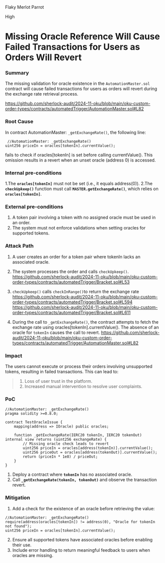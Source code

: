 Flaky Merlot Parrot

High

# Missing Oracle Reference Will Cause Failed Transactions for Users as Orders Will Revert

### Summary

The missing validation for oracle existence in the `AutomationMaster.sol` contract will cause failed transactions for users as orders will revert during the exchange rate retrieval process.

https://github.com/sherlock-audit/2024-11-oku/blob/main/oku-custom-order-types/contracts/automatedTrigger/AutomationMaster.sol#L82

### Root Cause

In contract AutomationMaster: `_getExchangeRate()`, the following line:
```solidity
 //AutomationMaster: _getExchangeRate()
uint256 priceIn = oracles[tokenIn].currentValue();
```
fails to check if oracles[tokenIn] is set before calling currentValue(). This omission results in a revert when an unset oracle (address 0) is accessed.

### Internal pre-conditions

1.The **`oracles[tokenIn]`** must not be set (i.e., it equals address(0)).
2.The **`checkUpkeep()`** function must call **`MASTER.getExchangeRate()`**, which relies on **`oracles[tokenIn]`**.

### External pre-conditions

1. A token pair involving a token with no assigned oracle must be used in an order.
2. The system must not enforce validations when setting oracles for supported tokens. 

### Attack Path

1. A user creates an order for a token pair where tokenIn lacks an associated oracle.

2. The system processes the order and calls `checkUpkeep()`.
https://github.com/sherlock-audit/2024-11-oku/blob/main/oku-custom-order-types/contracts/automatedTrigger/Bracket.sol#L53
3. `checkUpkeep()` calls `checkInRange()`to return the exchange rate
https://github.com/sherlock-audit/2024-11-oku/blob/main/oku-custom-order-types/contracts/automatedTrigger/Bracket.sol#L594
https://github.com/sherlock-audit/2024-11-oku/blob/main/oku-custom-order-types/contracts/automatedTrigger/Bracket.sol#L611
5.  During the call to `_getExchangeRate()`, the contract attempts to fetch the exchange rate using oracles[tokenIn].currentValue().
The absence of an oracle for `tokenIn` causes the call to revert.
https://github.com/sherlock-audit/2024-11-oku/blob/main/oku-custom-order-types/contracts/automatedTrigger/AutomationMaster.sol#L82

### Impact

The users cannot execute or process their orders involving unsupported tokens, resulting in failed transactions. This can lead to:

> 1. Loss of user trust in the platform.
> 2. Increased manual intervention to resolve user complaints.

### PoC

```solidity
//AutomationMaster: _getExchangeRate()
pragma solidity >=0.8.0;

contract TestOracleIssue {
    mapping(address => IOracle) public oracles;

    function _getExchangeRate(IERC20 tokenIn, IERC20 tokenOut) internal view returns (uint256 exchangeRate) {
        // Missing oracle check leads to revert
        uint256 priceIn = oracles[address(tokenIn)].currentValue();
        uint256 priceOut = oracles[address(tokenOut)].currentValue();
        return (priceIn * 1e8) / priceOut;
    }
}

```

1. Deploy a contract where **`tokenIn`** has no associated oracle.
2. Call **`_getExchangeRate(tokenIn, tokenOut)`** and observe the transaction revert.

### Mitigation

1. Add a check for the existence of an oracle before retrieving the value:

```solidity
//AutomationMaster: _getExchangeRate()
require(address(oracles[tokenIn]) != address(0), "Oracle for tokenIn not found");
uint256 priceIn = oracles[tokenIn].currentValue();
```
2. Ensure all supported tokens have associated oracles before enabling their use.
3. Include error handling to return meaningful feedback to users when oracles are missing.